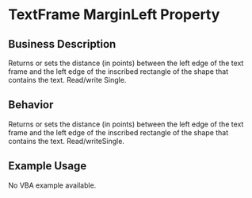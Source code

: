 # TextFrame MarginLeft Property

## Business Description
Returns or sets the distance (in points) between the left edge of the text frame and the left edge of the inscribed rectangle of the shape that contains the text. Read/write Single.

## Behavior
Returns or sets the distance (in points) between the left edge of the text frame and the left edge of the inscribed rectangle of the shape that contains the text. Read/writeSingle.

## Example Usage
No VBA example available.